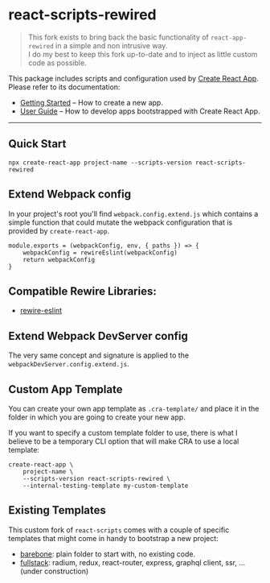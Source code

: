 # react-scripts-rewired

> This fork exists to bring back the basic functionality of `react-app-rewired` in
> a simple and non intrusive way.  
> I do my best to keep this fork up-to-date and to inject as little custom code as
> possible.

This package includes scripts and configuration used by [Create React App](https://github.com/facebook/create-react-app).<br>
Please refer to its documentation:

- [Getting Started](https://github.com/facebook/create-react-app/blob/master/README.md#getting-started) – How to create a new app.
- [User Guide](https://github.com/facebook/create-react-app/blob/master/packages/react-scripts/template/README.md) – How to develop apps bootstrapped with Create React App.

---

## Quick Start

    npx create-react-app project-name --scripts-version react-scripts-rewired

## Extend Webpack config

In your project's root you'll find `webpack.config.extend.js` which contains a simple
function that could mutate the webpack configuration that is provided by `create-react-app`.

    module.exports = (webpackConfig, env, { paths }) => {
        webpackConfig = rewireEslint(webpackConfig)
        return webpackConfig
    }

## Compatible Rewire Libraries:

- [rewire-eslint](./lib/rewire-eslint)

## Extend Webpack DevServer config

The very same concept and signature is applied to the `webpackDevServer.config.extend.js`.

## Custom App Template

You can create your own app template as `.cra-template/` and place it in the
folder in which you are going to create your new app.

If you want to specify a custom template folder to use, there is what I believe
to be a temporary CLI option that will make CRA to use a local template:

    create-react-app \
        project-name \
        --scripts-version react-scripts-rewired \
        --internal-testing-template my-custom-template

## Existing Templates

This custom fork of `react-scripts` comes with a couple of specific templates
that might come in handy to bootstrap a new project:

- [barebone](./lib/template-barebone): plain folder to start with, no existing code.
- [fullstack](./lib/template-fullstack): radium, redux, react-router, express, graphql client, ssr, ... (under construction)


